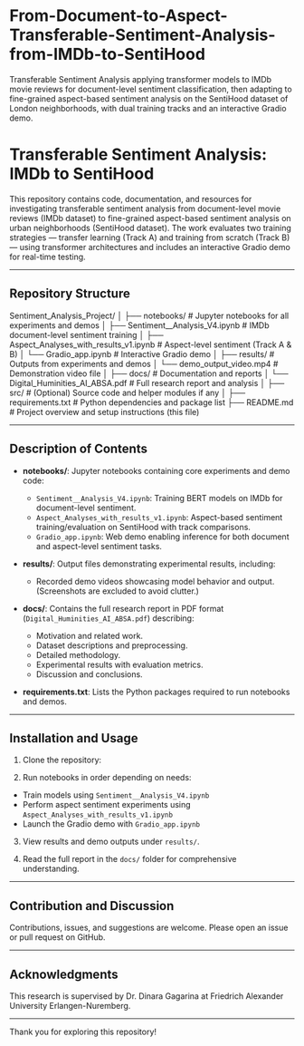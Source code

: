 # From-Document-to-Aspect-Transferable-Sentiment-Analysis-from-IMDb-to-SentiHood
Transferable Sentiment Analysis applying transformer models to IMDb movie reviews for document-level sentiment classification, then adapting to fine-grained aspect-based sentiment analysis on the SentiHood dataset of London neighborhoods, with dual training tracks and an interactive Gradio demo.

# Transferable Sentiment Analysis: IMDb to SentiHood

This repository contains code, documentation, and resources for investigating transferable sentiment analysis from document-level movie reviews (IMDb dataset) to fine-grained aspect-based sentiment analysis on urban neighborhoods (SentiHood dataset). The work evaluates two training strategies — transfer learning (Track A) and training from scratch (Track B) — using transformer architectures and includes an interactive Gradio demo for real-time testing.

---

## Repository Structure
Sentiment_Analysis_Project/
│
├── notebooks/                       # Jupyter notebooks for all experiments and demos
│   ├── Sentiment__Analysis_V4.ipynb            # IMDb document-level sentiment training
│   ├── Aspect_Analyses_with_results_v1.ipynb   # Aspect-level sentiment (Track A & B)
│   └── Gradio_app.ipynb                        # Interactive Gradio demo
│
├── results/                        # Outputs from experiments and demos
│   └── demo_output_video.mp4                   # Demonstration video file
│
├── docs/                          # Documentation and reports
│   └── Digital_Huminities_AI_ABSA.pdf          # Full research report and analysis
│
├── src/                           # (Optional) Source code and helper modules if any
│
├── requirements.txt               # Python dependencies and package list
├── README.md                     # Project overview and setup instructions (this file)



---

## Description of Contents

- **notebooks/**: Jupyter notebooks containing core experiments and demo code:
  - `Sentiment__Analysis_V4.ipynb`: Training BERT models on IMDb for document-level sentiment.
  - `Aspect_Analyses_with_results_v1.ipynb`: Aspect-based sentiment training/evaluation on SentiHood with track comparisons.
  - `Gradio_app.ipynb`: Web demo enabling inference for both document and aspect-level sentiment tasks.

- **results/**: Output files demonstrating experimental results, including:
  - Recorded demo videos showcasing model behavior and output. (Screenshots are excluded to avoid clutter.)

- **docs/**: Contains the full research report in PDF format (`Digital_Huminities_AI_ABSA.pdf`) describing:
  - Motivation and related work.
  - Dataset descriptions and preprocessing.
  - Detailed methodology.
  - Experimental results with evaluation metrics.
  - Discussion and conclusions.

- **requirements.txt**: Lists the Python packages required to run notebooks and demos.

---

## Installation and Usage

1. Clone the repository:


2. Run notebooks in order depending on needs:
- Train models using `Sentiment__Analysis_V4.ipynb`
- Perform aspect sentiment experiments using `Aspect_Analyses_with_results_v1.ipynb`
- Launch the Gradio demo with `Gradio_app.ipynb`

3. View results and demo outputs under `results/`.

4. Read the full report in the `docs/` folder for comprehensive understanding.

---

## Contribution and Discussion

Contributions, issues, and suggestions are welcome. Please open an issue or pull request on GitHub.

---

## Acknowledgments

This research is supervised by Dr. Dinara Gagarina at Friedrich Alexander University Erlangen-Nuremberg.

---

Thank you for exploring this repository!

